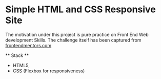 # Simple HTML and CSS Responsive Site

The motivation under this project is pure practice on Front End Web development Skills.
The challenge itself has been captured from [frontendmentors.com](https://www.frontendmentor.io/) 

** Stack **
- HTML5, 
- CSS (Flexbox for responsiveness)

